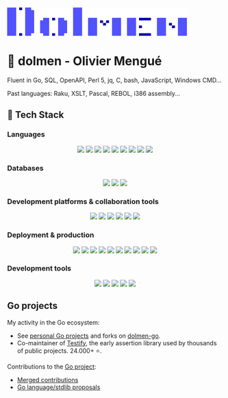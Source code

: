 ![Dolmen (logo)](dolmen.png)

# 💫 dolmen - Olivier Mengué

Fluent in Go, SQL, OpenAPI, Perl 5, jq, C, bash,  JavaScript, Windows CMD...

Past languages: Raku, XSLT, Pascal, REBOL, i386 assembly...

## 🧠 Tech Stack

<!-- https://github.com/lelouchfr/skill-icons -->

### Languages  
<div align="center">
  <img src="https://go-skill-icons.vercel.app/api/icons?i=go" />
  <img src="https://go-skill-icons.vercel.app/api/icons?i=perl" />
  <img src="https://go-skill-icons.vercel.app/api/icons?i=regex" />
  <img src="https://go-skill-icons.vercel.app/api/icons?i=bash" />
  <!-- https://github.com/LelouchFR/skill-icons/issues/496 -->
  <!--
  <img src="https://go-skill-icons.vercel.app/api/icons?i=jq" />
  -->
  <img src="https://go-skill-icons.vercel.app/api/icons?i=c" />
  <img src="https://go-skill-icons.vercel.app/api/icons?i=cpp" />
  <img src="https://go-skill-icons.vercel.app/api/icons?i=java" />
  <img src="https://go-skill-icons.vercel.app/api/icons?i=html" />
  <img src="https://go-skill-icons.vercel.app/api/icons?i=js" />
</div>

### Databases

<div align="center">
  <img src="https://go-skill-icons.vercel.app/api/icons?i=mysql" />
  <img src="https://go-skill-icons.vercel.app/api/icons?i=sqlite" />
  <img src="https://go-skill-icons.vercel.app/api/icons?i=redis" />
</div>

### Development platforms & collaboration tools

<div align="center">
  <img src="https://go-skill-icons.vercel.app/api/icons?i=github" />
  <img src="https://go-skill-icons.vercel.app/api/icons?i=gitlab" />
  <img src="https://go-skill-icons.vercel.app/api/icons?i=jenkins" />
  <img src="https://go-skill-icons.vercel.app/api/icons?i=jira" />
  <img src="https://go-skill-icons.vercel.app/api/icons?i=notion" />
  <img src="https://go-skill-icons.vercel.app/api/icons?i=slack" />
</div>

### Deployment & production

<div align="center">
  <img src="https://go-skill-icons.vercel.app/api/icons?i=docker" />
  <img src="https://go-skill-icons.vercel.app/api/icons?i=grafana" />
  <img src="https://go-skill-icons.vercel.app/api/icons?i=prometheus" />
  <img src="https://go-skill-icons.vercel.app/api/icons?i=sentry" />
  <img src="https://go-skill-icons.vercel.app/api/icons?i=aws" />
  <img src="https://go-skill-icons.vercel.app/api/icons?i=terraform" />
  <img src="https://go-skill-icons.vercel.app/api/icons?i=debian" />
  <img src="https://go-skill-icons.vercel.app/api/icons?i=ubuntu" />
  <!--
  <img src="https://go-skill-icons.vercel.app/api/icons?i=alpine" />
  -->
  <img src="https://go-skill-icons.vercel.app/api/icons?i=windows" />
  <img src="https://go-skill-icons.vercel.app/api/icons?i=raspberrypi" />
</div>

### Development tools

<div align="center">
  <img src="https://go-skill-icons.vercel.app/api/icons?i=git" />
  <img src="https://go-skill-icons.vercel.app/api/icons?i=githubactions" />
  <img src="https://go-skill-icons.vercel.app/api/icons?i=vscode" />
  <img src="https://go-skill-icons.vercel.app/api/icons?i=vim" />
  <img src="https://go-skill-icons.vercel.app/api/icons?i=apple" />
</div>


## Go projects

My activity in the Go ecosystem:
  * See [personal Go projects](https://github.com/orgs/dolmen-go/repositories?q=mirror%3Afalse+fork%3Afalse+archived%3Afalse) and forks on [dolmen-go](https://github.com/dolmen-go).
  * Co-maintainer of [Testify](https://pkg.go.dev/github.com/stretchr/testify), the early assertion library used by thousands of public projects. 24.000+ ⭐.

Contributions to the [Go project](https://go.dev):
  * [Merged contributions](https://go-review.googlesource.com/q/owner:olivier.mengue@gmail.com)
  * [Go language/stdlib proposals](https://github.com/golang/go/issues?q=is%3Aissue%20label%3AProposal%20author%3Adolmen)